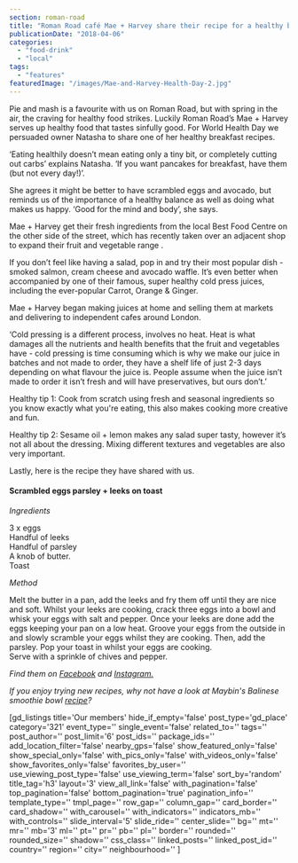 ```yaml
---
section: roman-road
title: "Roman Road café Mae + Harvey share their recipe for a healthy breakfast"
publicationDate: "2018-04-06"
categories: 
  - "food-drink"
  - "local"
tags: 
  - "features"
featuredImage: "/images/Mae-and-Harvey-Health-Day-2.jpg"
---
```


Pie and mash is a favourite with us on Roman Road, but with spring in the air, the craving for healthy food strikes. Luckily Roman Road’s Mae + Harvey serves up healthy food that tastes sinfully good. For World Health Day we persuaded owner Natasha to share one of her healthy breakfast recipes.

‘Eating healthily doesn’t mean eating only a tiny bit, or completely cutting out carbs’ explains Natasha. ‘If you want pancakes for breakfast, have them (but not every day!)’.

She agrees it might be better to have scrambled eggs and avocado, but reminds us of the importance of a healthy balance as well as doing what makes us happy. ‘Good for the mind and body’, she says.

Mae + Harvey get their fresh ingredients from the local Best Food Centre on the other side of the street, which has recently taken over an adjacent shop to expand their fruit and vegetable range .

If you don’t feel like having a salad, pop in and try their most popular dish - smoked salmon, cream cheese and avocado waffle. It’s even better when accompanied by one of their famous, super healthy cold press juices, including the ever-popular Carrot, Orange & Ginger.

Mae + Harvey began making juices at home and selling them at markets and delivering to independent cafes around London.

‘Cold pressing is a different process, involves no heat. Heat is what damages all the nutrients and health benefits that the fruit and vegetables have - cold pressing is time consuming which is why we make our juice in batches and not made to order, they have a shelf life of just 2-3 days depending on what flavour the juice is. People assume when the juice isn’t made to order it isn’t fresh and will have preservatives, but ours don’t.’

Healthy tip 1: Cook from scratch using fresh and seasonal ingredients so you know exactly what you're eating, this also makes cooking more creative and fun.

Healthy tip 2: Sesame oil + lemon makes any salad super tasty, however it’s not all about the dressing. Mixing different textures and vegetables are also very important.

Lastly, here is the recipe they have shared with us.

#### Scrambled eggs parsley + leeks on toast

_Ingredients_

3 x eggs  
Handful of leeks  
Handful of parsley  
A knob of butter.  
Toast

_Method_

Melt the butter in a pan, add the leeks and fry them off until they are nice and soft. Whilst your leeks are cooking, crack three eggs into a bowl and whisk your eggs with salt and pepper. Once your leeks are done add the eggs keeping your pan on a low heat. Groove your eggs from the outside in and slowly scramble your eggs whilst they are cooking. Then, add the parsley. Pop your toast in whilst your eggs are cooking.  
Serve with a sprinkle of chives and pepper.

_Find them on [Facebook](https://www.facebook.com/Mae-Harvey-234153483664945) and [Instagram.](https://www.instagram.com/maeandharveycafe/)_

_If you enjoy trying new recipes, why not have a look at Maybin's Balinese smoothie bowl [recipe](https://romanroadlondon.com/maybins-balinese-smoothie-bowls-recipe/)?_

\[gd\_listings title='Our members' hide\_if\_empty='false' post\_type='gd\_place' category='321' event\_type='' single\_event='false' related\_to='' tags='' post\_author='' post\_limit='6' post\_ids='' package\_ids='' add\_location\_filter='false' nearby\_gps='false' show\_featured\_only='false' show\_special\_only='false' with\_pics\_only='false' with\_videos\_only='false' show\_favorites\_only='false' favorites\_by\_user='' use\_viewing\_post\_type='false' use\_viewing\_term='false' sort\_by='random' title\_tag='h3' layout='3' view\_all\_link='false' with\_pagination='false' top\_pagination='false' bottom\_pagination='true' pagination\_info='' template\_type='' tmpl\_page='' row\_gap='' column\_gap='' card\_border='' card\_shadow='' with\_carousel='' with\_indicators='' indicators\_mb='' with\_controls='' slide\_interval='5' slide\_ride='' center\_slide='' bg='' mt='' mr='' mb='3' ml='' pt='' pr='' pb='' pl='' border='' rounded='' rounded\_size='' shadow='' css\_class='' linked\_posts='' linked\_post\_id='' country='' region='' city='' neighbourhood='' \]
